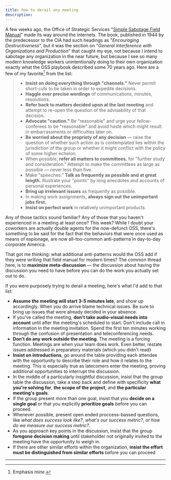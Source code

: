 ```yaml
---
title: how to derail any meeting
description:
---
```


A few weeks ago, the Office of Strategic Services "[Simple Sabotage Field Manual](https://www.gutenberg.org/ebooks/26184)" made its way around the internets. The book, published in 1944 by the predecessor to the CIA had such headings as "*Encouraging Destructiveness*", but it was the section on "*General Interference with Organizations and Production*" that caught my eye, not because I intend to sabotage any organization in the near future, but because I see so many modern knowledge workers unintentionally doing to their own organization exactly what the OSS playbook described some 70 years ago. Here are a few of my favorite[^disclaimer] from the list:

> * **Insist on doing everything through "channels."** Never permit short-cuts to be taken in order to expedite decisions.
> * **Haggle over precise wordings** of communications, minutes, resolutions.
> * **Refer back to matters decided upon at the last meeting** and attempt to re-open the question of the advisability of that decision.
> * **Advocate "caution."** Be "reasonable" and urge your fellow-conferees to be "reasonable" and avoid haste which might result in embarrassments or difficulties later on.
> * **Be worried about the propriety of any decision** — raise the question of whether such action as is contemplated lies within the jurisdiction of the group or whether it might conflict with the policy of some higher echelon.
> * When possible, **refer all matters to committees**, for "further study and consideration." Attempt to make the committees as large as possible — never less than five.
> * Make "speeches." **Talk as frequently as possible and at great length.** Illustrate your "points" by long anecdotes and accounts of personal experiences.
> * **Bring up irrelevant issues** as frequently as possible.
> * In making work assignments, **always sign out the unimportant jobs first**.
> * **Insist on perfect work** in relatively unimportant products.

Any of those tactics sound familiar? Any of those that you haven't experienced in a meeting at least once? This week? While I doubt your coworkers are actually double agents for the now-defunct OSS, there's something to be said for the fact that the behaviors that were once used as means of espionage, are now all-too-common anti-patterns in day-to-day corporate America.

That got me thinking: what additional anti-patterns would the OSS add if they were writing that field manual for modern times? The common thread here, is to **maximize meta-discussion** — the discussion about having the discussion you need to have before you can do the work you actually                      set out to do.

If you were purposely trying to derail a meeting, here's what I'd add to that list:

* **Assume the meeting will start 3-5 minutes late**, and show up accordingly. When you do arrive blame technical issues. Be sure to bring up issues that were already decided in your absence.
* If you've called the meeting, **don't take audio-visual needs into account** until after the meeting's scheduled to start. Don't include call in information in the meeting invitation. Spend the first ten minutes working through the confusion of presentation and teleconferencing needs.
* **Don't do any work outside the meeting**. The meeting is a forcing function. Meetings are when your team does work. Even better, restate issues addressed in preparatory materials (which you didn't read)
* **Insist on introductions**, go around the table providing each attendee with the opportunity to describe their role and how it relates to the meeting. This is especially true as latecomers enter the meeting, proving additional opportunities to interrupt the discussion.
* In the middle of a particularly insightful discussion, insist that the group table the discussion, take a step back and define with specificity **what you're solving for**, **the scope of the project**, and **the particular meeting's goals**.
* If the group present more than one goal, insist that you **decide on a single goal** or that you explicitly **prioritize goals** before you can proceed.
* Whenever possible, present open ended proccess-bassed questions, like *what does success look like?*, *what's our success metric?*, or *how do we measure our success metric?*.
* As you approach key points in the discussion, insist that the group **foregone decision making** until stakeholder not originally invited to the meeting have the opportunity to weigh in.
* If there are other similar efforts within the organization, **insist the effort must be distinguished from similar efforts** before you can proceed

---

[^disclaimer]: Emphasis *mine*.
